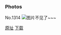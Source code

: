 ### Photos
No.1314
![图片不见了~~~](https://imgs.xkcd.com/comics/photos.png)

[原址](https://xkcd.com//1314) [下载](https://imgs.xkcd.com/comics/photos.png)

